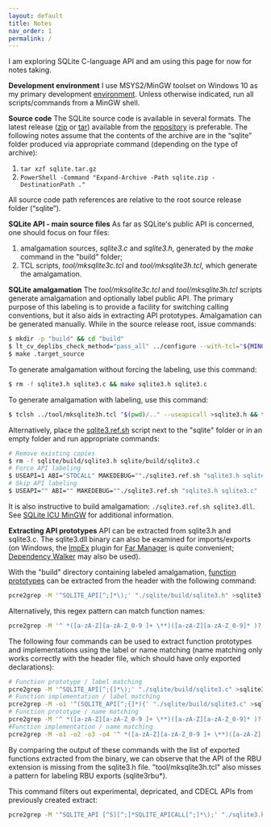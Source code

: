 ```yaml
---
layout: default
title: Notes
nav_order: 1
permalink: /
---
```


I am exploring SQLite C-language API and am using this page for now for notes taking.

**Development environment**
I use MSYS2/MinGW toolset on Windows 10 as my primary development [environment][MSYS2/MinGW Setup]. Unless otherwise indicated, run all scripts/commands from a MinGW shell.

**Source code**
The SQLite source code is available in several formats. The latest release ([zip][zip release] or [tar][tar release]) available from the [repository][Trunk README] is preferable. The following notes assume that the contents of the archive are in the “sqlite” folder produced via appropriate command (depending on the type of archive):

1. `tar xzf sqlite.tar.gz`
2. `PowerShell -Command "Expand-Archive -Path sqlite.zip -DestinationPath ."`

All source code path references are relative to the root source release folder (“sqlite”).

**SQLite API - main source files**
As far as SQLite's public API is concerned, one should focus on four files:

1. amalgamation sources, *sqlite3.c* and *sqlite3.h*, generated by the *make* command in the "build" folder;
2. TCL scripts, *tool/mksqlite3c.tcl* and *tool/mksqlite3h.tcl*, which generate the amalgamation. 

**SQLite amalgamation**
The *tool/mksqlite3c.tcl* and *tool/mksqlite3h.tcl* scripts generate amalgamation and optionally label public API. The primary purpose of this labeling is to provide a facility for switching calling conventions, but it also aids in extracting API prototypes. Amalgamation can be generated manually. While in the source release root, issue commands:

```bash
$ mkdir -p "build" && cd "build"
$ lt_cv_deplibs_check_method="pass_all" ../configure --with-tcl="${MINGW_PREFIX}/lib"
$ make .target_source
```

To generate amalgamation without forcing the labeling, use this command:

```bash
$ rm -f sqlite3.h sqlite3.c && make sqlite3.h sqlite3.c
```

To generate amalgamation with labeling, use this command:

```bash
$ tclsh ../tool/mksqlite3h.tcl "$(pwd)/.." --useapicall >sqlite3.h && tclsh ../tool/mksqlite3c.tcl --useapicall >sqlite3.c
```

Alternatively, place the [sqlite3.ref.sh][] script next to the "sqlite" folder or in an empty folder and run appropriate commands:

```bash
# Remove existing copies
$ rm -f sqlite/build/sqlite3.h sqlite/build/sqlite3.c 
# Force API labeling
$ USEAPI=1 ABI="STDCALL" MAKEDEBUG=""./sqlite3.ref.sh "sqlite3.h sqlite3.c"
# Skip API labeling
$ USEAPI="" ABI="" MAKEDEBUG=""./sqlite3.ref.sh "sqlite3.h sqlite3.c"
```

It is also instructive to build amalgamation: `./sqlite3.ref.sh sqlite3.dll`. See [SQLite ICU MinGW][] for additional information.

**Extracting API prototypes**
API can be extracted from sqlite3.h and sqlite3.c. The sqlite3.dll binary can also be examined for imports/exports (on Windows, the [ImpEx][] plugin for [Far Manager][] is quite convenient; [Dependency Walker][] may also be used).

With the "build" directory containing labeled amalgamation, <u>function prototypes</u> can be extracted from the header with the following command:

```bash
pcre2grep -M '^SQLITE_API[^;]*\);' "./sqlite/build/sqlite3.h" >sqlite3.h.APIl.txt
```

Alternatively, this regex pattern can match function names:

```bash
pcre2grep -M '^ *([a-zA-Z][a-zA-Z_0-9 ]+ \**)([a-zA-Z][a-zA-Z_0-9]* )?(sqlite3[_a-zA-Z0-9]+)(\([^;{]*)' "./sqlite/build/sqlite3.h" >sqlite3.h.APIn.txt
```

The following four commands can be used to extract function prototypes and implementations using the label or name matching (name matching only works correctly with the header file, which should have only exported declarations):

```bash
# Function prototype / label matching
pcre2grep -M '^SQLITE_API[^;{]*\);' "./sqlite/build/sqlite3.c" >sqlite3.c.sig.APIl.txt
# Function implementation / label matching
pcre2grep -M -o1 '^(SQLITE_API[^;{]*){' "./sqlite/build/sqlite3.c" >sqlite3.c.bod.APIl.txt
# Function prototype / name matching
pcre2grep -M '^ *([a-zA-Z][a-zA-Z_0-9 ]+ \**)([a-zA-Z][a-zA-Z_0-9]* )?(sqlite3[_a-zA-Z0-9]+)(\([^;{]*);' "./sqlite/build/sqlite3.c" >sqlite3.c.sig.APIn.txt
#Function implementation / name matching
pcre2grep -M -o1 -o2 -o3 -o4 '^ *([a-zA-Z][a-zA-Z_0-9 ]+ \**)([a-zA-Z][a-zA-Z_0-9]* )?(sqlite3[_a-zA-Z0-9]+)(\([^;{]*){' "./sqlite/build/sqlite3.c" >sqlite3.c.bod.APIn.txt
```

By comparing the output of these commands with the list of exported functions extracted from the binary, we can observe that the API of the RBU extension is missing from the sqlite3.h file. "tool/mksqlite3h.tcl" also misses a pattern for labeling RBU exports (sqlite3rbu\*).

This command filters out experimental, depricated, and CDECL APIs from previously created extract:

```bash
pcre2grep -M '^SQLITE_API [^S][^;]*SQLITE_APICALL[^;]*\);' "./sqlite3.h.APIl.txt" >sqlite3.h.APIll.txt
```

<!-- References -->

[MSYS2/MinGW Setup]: https://pchemguy.github.io/SQLite-ICU-MinGW/devenv

[zip release]: https://www.sqlite.org/src/zip/sqlite.zip?r=release
[tar release]: https://www.sqlite.org/src/tarball/sqlite.tar.gz?r=release
[Trunk README]: https://www.sqlite.org/cgi/src/doc/trunk/README.md
[sqlite3.ref.sh]: https://github.com/pchemguy/SQLite-ICU-MinGW/blob/master/MinGW/Proxy/sqlite3.ref.sh
[SQLite ICU MinGW]: https://pchemguy.github.io/SQLite-ICU-MinGW/
[ImpEx]: https://plugring.farmanager.com/plugin.php?pid=790
[Far Manager]: https://farmanager.com/index.php?l=en
[Dependency Walker]: https://www.dependencywalker.com/
